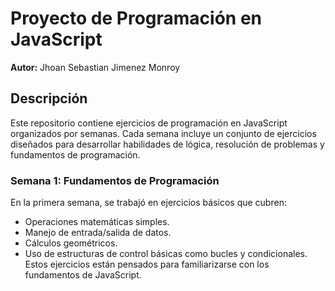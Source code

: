 # Proyecto de Programación en JavaScript  
**Autor:** Jhoan Sebastian Jimenez Monroy  

## Descripción  
Este repositorio contiene ejercicios de programación en JavaScript organizados por semanas. Cada semana incluye un conjunto de ejercicios diseñados para desarrollar habilidades de lógica, resolución de problemas y fundamentos de programación.  

### Semana 1: Fundamentos de Programación  
En la primera semana, se trabajó en ejercicios básicos que cubren:  
- Operaciones matemáticas simples.  
- Manejo de entrada/salida de datos.  
- Cálculos geométricos.  
- Uso de estructuras de control básicas como bucles y condicionales.  
Estos ejercicios están pensados para familiarizarse con los fundamentos de JavaScript.  


